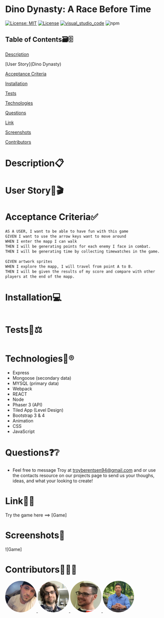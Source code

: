 # Dino Dynasty: A Race Before Time
[![License: MIT](https://img.shields.io/badge/License-MIT-violet.svg)](https://opensource.org/licenses/MIT)
[![License](https://img.shields.io/badge/License-Apache%202.0-red.svg)](https://opensource.org/licenses/Apache-2.0)
[![visual_studio_code](https://aleen42.github.io/badges/src/visual_studio_code.svg)](https://code.visualstudio.com) 
![npm](https://aleen42.github.io/badges/src/npm.svg)

## Table of Contents🗃🗄

[Description](#Description)

[User Story](Dino Dynasty)

[Acceptance Criteria](#AcceptanceCriteria)

[Installation](#Installation)

[Tests](#Tests)

[Technologies](#Technologies)

[Questions](#Questions)

[Link](#Link)

[Screenshots](#Screenshots)

[Contributors](#Contributors)


# Description📋

# User Story📙🎬


# Acceptance Criteria✅

```
AS A USER, I want to be able to have fun with this game
GIVEN I want to use the arrow keys want to move around 
WHEN I enter the mapp I can walk
THEN I will be generating points for each enemy I face in combat.
THEN I will be generating time by collecting timewatches in the game.

GIVEN artwork sprites
WHEN I explore the mapp, I will travel from point A to B.
THEN I will be given the results of my score and compare with other players at the end of the mapp.

```

# Installation💻

```

```

# Tests🔬⚖

```

```


# Technologies📲®
* Express
* Mongoose (secondary data)
* MYSQL (primary data)
* Webpack
* REACT
* Node
* Phaser 3 (API)
* Tiled App (Level Design)
* Bootstrap 3 & 4
* Animation
* CSS
* JavaScript


# Questions❓❔
* Feel free to message Troy at troyberentsen94@gmail.com and or use the contacts resource on our projects page to send us your thoughs, ideas, and what your looking to create!  

# Link📶🤳
Try the game here ==> [Game]

# Screenshots📸
![Game]

# Contributors🙌👨‍💻

<a href="https://github.com/tmbx9482">
         <img alt="Troy Berentsen" src="Team/Troy.png"
         width="100" height="100" style="border-radius:50%;">
      </a>

<a href="https://github.com/KilometersDodecahedron">
         <img alt="Miles Cohn" src="Team/Miles.png"
         width="100" height="100" style="border-radius:50%;">
      </a>

<a href="https://github.com/chrissy613">
         <img alt="Chris Crook" src="Team/Chris.png"
         width="100" height="100" style="border-radius:50%;">
      </a>

<a href="https://github.com/Carlosbenitez">
         <img alt="Carlos Benitez" src="Team/Carlos.png"
         width="100" height="100" style="border-radius:50%;">
      </a>
